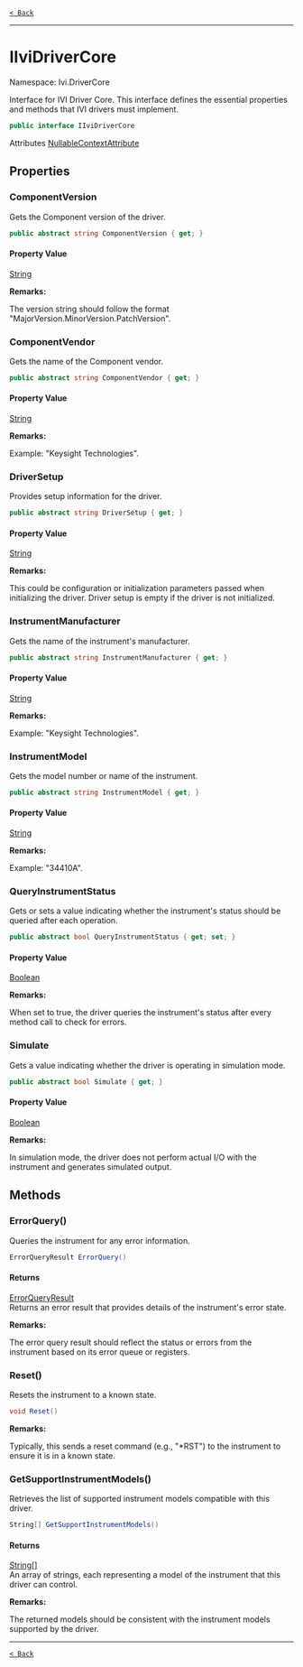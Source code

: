 [`< Back`](./)

---

# IIviDriverCore

Namespace: Ivi.DriverCore

Interface for IVI Driver Core. This interface defines the essential properties and methods that IVI drivers must implement.

```csharp
public interface IIviDriverCore
```

Attributes [NullableContextAttribute](./system.runtime.compilerservices.nullablecontextattribute.md)

## Properties

### **ComponentVersion**

Gets the Component version of the driver.

```csharp
public abstract string ComponentVersion { get; }
```

#### Property Value

[String](https://docs.microsoft.com/en-us/dotnet/api/system.string)<br>

**Remarks:**

The version string should follow the format "MajorVersion.MinorVersion.PatchVersion".

### **ComponentVendor**

Gets the name of the Component vendor.

```csharp
public abstract string ComponentVendor { get; }
```

#### Property Value

[String](https://docs.microsoft.com/en-us/dotnet/api/system.string)<br>

**Remarks:**

Example: "Keysight Technologies".

### **DriverSetup**

Provides setup information for the driver.

```csharp
public abstract string DriverSetup { get; }
```

#### Property Value

[String](https://docs.microsoft.com/en-us/dotnet/api/system.string)<br>

**Remarks:**

This could be configuration or initialization parameters passed when initializing the driver.
 Driver setup is empty if the driver is not initialized.

### **InstrumentManufacturer**

Gets the name of the instrument's manufacturer.

```csharp
public abstract string InstrumentManufacturer { get; }
```

#### Property Value

[String](https://docs.microsoft.com/en-us/dotnet/api/system.string)<br>

**Remarks:**

Example: "Keysight Technologies".

### **InstrumentModel**

Gets the model number or name of the instrument.

```csharp
public abstract string InstrumentModel { get; }
```

#### Property Value

[String](https://docs.microsoft.com/en-us/dotnet/api/system.string)<br>

**Remarks:**

Example: "34410A".

### **QueryInstrumentStatus**

Gets or sets a value indicating whether the instrument's status should be queried after each operation.

```csharp
public abstract bool QueryInstrumentStatus { get; set; }
```

#### Property Value

[Boolean](https://docs.microsoft.com/en-us/dotnet/api/system.boolean)<br>

**Remarks:**

When set to true, the driver queries the instrument's status after every method call to check for errors.

### **Simulate**

Gets a value indicating whether the driver is operating in simulation mode.

```csharp
public abstract bool Simulate { get; }
```

#### Property Value

[Boolean](https://docs.microsoft.com/en-us/dotnet/api/system.boolean)<br>

**Remarks:**

In simulation mode, the driver does not perform actual I/O with the instrument and generates simulated output.

## Methods

### **ErrorQuery()**

Queries the instrument for any error information.

```csharp
ErrorQueryResult ErrorQuery()
```

#### Returns

[ErrorQueryResult](./ivi.drivercore.errorqueryresult.md)<br>
Returns an error result that provides details of the instrument's error state.

**Remarks:**

The error query result should reflect the status or errors from the instrument based on its error queue or registers.

### **Reset()**

Resets the instrument to a known state.

```csharp
void Reset()
```

**Remarks:**

Typically, this sends a reset command (e.g., "*RST") to the instrument to ensure it is in a known state.

### **GetSupportInstrumentModels()**

Retrieves the list of supported instrument models compatible with this driver.

```csharp
String[] GetSupportInstrumentModels()
```

#### Returns

[String[]](https://docs.microsoft.com/en-us/dotnet/api/system.string)<br>
An array of strings, each representing a model of the instrument that this driver can control.

**Remarks:**

The returned models should be consistent with the instrument models supported by the driver.

---

[`< Back`](./)
